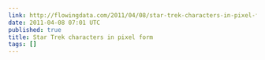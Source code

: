 ```yaml
---
link: http://flowingdata.com/2011/04/08/star-trek-characters-in-pixel-form/
date: 2011-04-08 07:01 UTC
published: true
title: Star Trek characters in pixel form
tags: []
---
```



